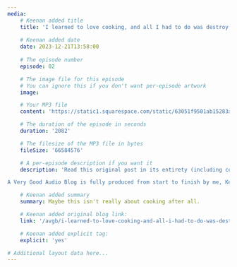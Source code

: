 ```yaml
---
media:
    # Keenan added title
    title: 'I learned to love cooking, and all I had to do was destroy my entire life'
    
    # Keenan added date
    date: 2023-12-21T13:58:00
    
    # The episode number
    episode: 02

    # The image file for this episode
    # You can ignore this if you don't want per-episode artwork
    image:

    # Your MP3 file 
    content: 'https://static1.squarespace.com/static/63051f9501ab15283a42d6e9/t/6598326d5efb6f51249346c3/1704473250227/AVGAB%2Bep%2B2%2Bi%2Blearned%2Bto%2Blove%2Bcooking.mp3'

    # The duration of the episode in seconds
    duration: '2082'

    # The filesize of the MP3 file in bytes
    fileSize: '66584576'

    # A per-episode description if you want it
    description: 'Read this original post in its entirety (including copious footnotes for that little extra special seasoning) at this link: <a href="https://gkeenan.co/avgb/i-learned-to-love-cooking-and-all-i-had-to-do-was-destroy-my-entire-life">https://gkeenan.co/avgb/i-learned-to-love-cooking-and-all-i-had-to-do-was-destroy-my-entire-life</a><br><br>

A Very Good Audio Blog is fully produced from start to finish by me, Keenan.'

    # Keenan added summary
    summary: Maybe this isn't really about cooking after all.

    # Keenan added original blog link:
    link: '/avgb/i-learned-to-love-cooking-and-all-i-had-to-do-was-destroy-my-entire-life'

    # Keenan added explicit tag:
    explicit: 'yes'

# Additional layout data here...
---
```

